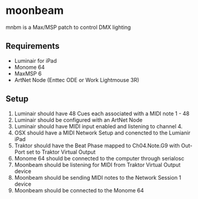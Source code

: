 moonbeam
========

mnbm is a Max/MSP patch to control DMX lighting

Requirements
--------
- Luminair for iPad
- Monome 64
- MaxMSP 6
- ArtNet Node (Enttec ODE or Work Lightmouse 3R)

Setup
--------
1. Luminair should have 48 Cues each associated with a MIDI note 1 - 48
1. Luminair should be configured with an ArtNet Node
1. Luminair should have MIDI input enabled and listening to channel 4.
1. OSX should have a MIDI Network Setup and conencted to the Lumianir iPad
1. Traktor should have the Beat Phase mapped to Ch04.Note.G9 with Out-Port set to Traktor Virtual Output
1. Monome 64 should be connected to the computer through serialosc
1. Moonbeam should be listening for MIDI from Traktor Virtual Output device
1. Moonbeam should be sending MIDI notes to the Network Session 1 device
1. Moonbeam should be connected to the Monome 64
